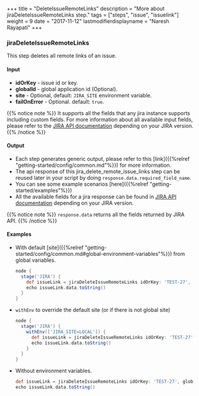 +++
title = "DeleteIssueRemoteLinks"
description = "More about jiraDeleteIssueRemoteLinks step."
tags = ["steps", "issue", "issuelink"]
weight = 9
date = "2017-11-12"
lastmodifierdisplayname = "Naresh Rayapati"
+++

### jiraDeleteIssueRemoteLinks

This step deletes all remote links of an issue.

#### Input

* **idOrKey** - issue id or key.
* **globalId** - global application id (Optional).
* **site** - Optional, default: `JIRA_SITE` environment variable.
* **failOnError** - Optional. default: `true`.

{{% notice note %}}
It supports all the fields that any jira instance supports including custom fields. For more information about all available input fields, please refer to the [JIRA API documentation](https://docs.atlassian.com/jira/REST/) depending on your JIRA version.
{{% /notice %}}

#### Output

* Each step generates generic output, please refer to this [link]({{%relref "getting-started/config/common.md"%}}) for more information.
* The api response of this jira_delete_remote_issue_links step can be reused later in your script by doing `response.data.required_field_name`.
* You can see some example scenarios [here]({{%relref "getting-started/examples"%}})
* All the available fields for a jira response can be found in [JIRA API documentation](https://docs.atlassian.com/jira/REST/) depending on your JIRA version.

{{% notice note %}}
`response.data` returns all the fields returned by JIRA API.
{{% /notice %}}

#### Examples

* With default [site]({{%relref "getting-started/config/common.md#global-environment-variables"%}}) from global variables.

    ```groovy
    node {
      stage('JIRA') {
        def issueLink = jiraDeleteIssueRemoteLinks idOrKey: 'TEST-27', globalId: '10000'
        echo issueLink.data.toString()
      }
    }
    ```
* `withEnv` to override the default site (or if there is not global site)

    ```groovy
    node {
      stage('JIRA') {
        withEnv(['JIRA_SITE=LOCAL']) {
          def issueLink = jiraDeleteIssueRemoteLinks idOrKey: 'TEST-27', globalId: '10000'
          echo issueLink.data.toString()
        }
      }
    }
    ```
* Without environment variables.

    ```groovy
    def issueLink = jiraDeleteIssueRemoteLinks idOrKey: 'TEST-27', globalId: '10000', site: 'LOCAL', failOnError: false
    echo issueLink.data.toString()
    ```
